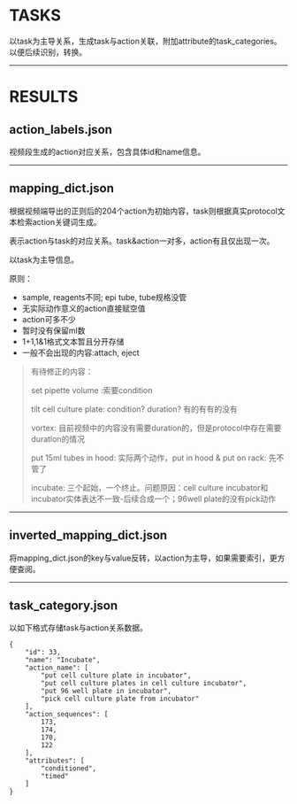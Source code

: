 # TASKS

以task为主导关系，生成task与action关联，附加attribute的task_categories。以便后续识别，转换。

---

# RESULTS

## action_labels.json
视频段生成的action对应关系，包含具体id和name信息。

---

## mapping_dict.json

根据视频端导出的正则后的204个action为初始内容，task则根据真实protocol文本检索action关键词生成。

表示action与task的对应关系。task&action一对多，action有且仅出现一次。

以task为主导信息。


原则：
- sample, reagents不同; epi tube, tube规格没管
- 无实际动作意义的action直接赋空值
- action可多不少
- 暂时没有保留ml数
- 1+1,1&1格式文本暂且分开存储
- 一般不会出现的内容:attach, eject

> 有待修正的内容：
>
> set pipette volume :索要condition
>
> tilt cell culture plate: condition? duration? 有的有有的没有
>
> vortex: 目前视频中的内容没有需要duration的，但是protocol中存在需要duration的情况
>
> put 15ml tubes in hood: 实际两个动作，put in hood & put on rack: 先不管了
>
> incubate: 三个起始，一个终止。问题原因：cell culture incubator和incubator实体表达不一致-后续合成一个；96well plate的没有pick动作

---

## inverted_mapping_dict.json
将mapping_dict.json的key与value反转，以action为主导，如果需要索引，更方便查阅。

---

## task_category.json

以如下格式存储task与action关系数据。

    {
        "id": 33,
        "name": "Incubate",
        "action_name": [
            "put cell culture plate in incubator",
            "put cell culture plates in cell culture incubator",
            "put 96 well plate in incubator",
            "pick cell culture plate from incubator"
        ],
        "action_sequences": [
            173,
            174,
            170,
            122
        ],
        "attributes": [
            "conditioned",
            "timed"
        ]
    } 